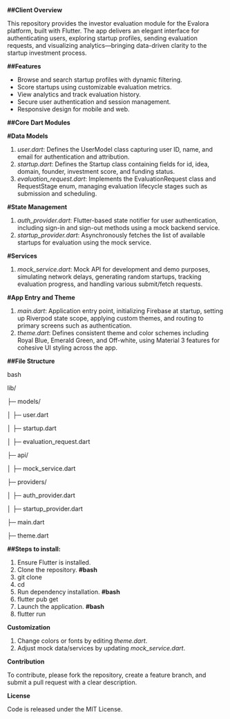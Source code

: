 **##Client Overview**

This repository provides the investor evaluation module for the Evalora platform, built with Flutter. The app delivers an elegant interface for authenticating users, exploring startup profiles, sending evaluation requests, and visualizing analytics—bringing data-driven clarity to the startup investment process.



**##Features**

* Browse and search startup profiles with dynamic filtering.
* Score startups using customizable evaluation metrics.
* View analytics and track evaluation history.
* Secure user authentication and session management.
* Responsive design for mobile and web.



**##Core Dart Modules**

**#Data Models**

1. *user.dart*: Defines the UserModel class capturing user ID, name, and email for authentication and attribution.
2. *startup.dart*: Defines the Startup class containing fields for id, idea, domain, founder, investment score, and funding status.
3. *evaluation\_request.dart*: Implements the EvaluationRequest class and RequestStage enum, managing evaluation lifecycle stages such as submission and scheduling.



**#State Management**

1. *auth\_provider.dart*: Flutter-based state notifier for user authentication, including sign-in and sign-out methods using a mock backend service.
2. *startup\_provider.dart*: Asynchronously fetches the list of available startups for evaluation using the mock service.



**#Services**

1. *mock\_service.dart*: Mock API for development and demo purposes, simulating network delays, generating random startups, tracking evaluation progress, and handling various submit/fetch requests.



**#App Entry and Theme**

1. *main.dart*: Application entry point, initializing Firebase at startup, setting up Riverpod state scope, applying custom themes, and routing to primary screens such as authentication.
2. *theme.dart*: Defines consistent theme and color schemes including Royal Blue, Emerald Green, and Off-white, using Material 3 features for cohesive UI styling across the app.



**##File Structure**

bash

lib/

├─ models/

│    ├─ user.dart

│    ├─ startup.dart

│    ├─ evaluation\_request.dart

├─ api/

│    ├─ mock\_service.dart

├─ providers/

│    ├─ auth\_provider.dart

│    ├─ startup\_provider.dart

├─ main.dart

├─ theme.dart



**##Steps to install:**

1. Ensure Flutter is installed.
2. Clone the repository.
    **#bash**
3. git clone <repository-url>
4. cd <repo-folder>
5. Run dependency installation.
    **#bash**
6. flutter pub get
7. Launch the application.
    **#bash**
8. flutter run



**Customization**

1. Change colors or fonts by editing *theme.dart*.
2. Adjust mock data/services by updating *mock\_service.dart*.



**Contribution**

To contribute, please fork the repository, create a feature branch, and submit a pull request with a clear description.



**License**

Code is released under the MIT License.

